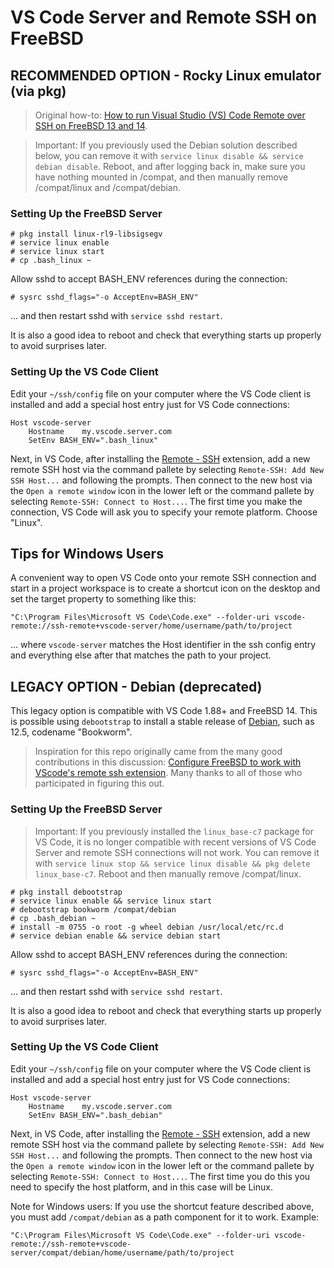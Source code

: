 # VS Code Server and Remote SSH on FreeBSD

## RECOMMENDED OPTION - Rocky Linux emulator (via pkg)

> Original how-to: [How to run Visual Studio (VS) Code Remote over SSH on FreeBSD 13 and 14](https://group.miletic.net/en/blog/2024-06-14-how-to-run-visual-studio-vs-code-remote-over-ssh-on-freebsd-13-and-14/).

> Important: If you previously used the Debian solution described below, you can remove it with `service linux disable && service debian disable`. Reboot, and after logging back in, make sure you have nothing mounted in /compat, and then manually remove /compat/linux and /compat/debian.

### Setting Up the FreeBSD Server

```shell
# pkg install linux-rl9-libsigsegv
# service linux enable
# service linux start
# cp .bash_linux ~
```

Allow sshd to accept BASH_ENV references during the connection:

```shell
# sysrc sshd_flags="-o AcceptEnv=BASH_ENV"
```

... and then restart sshd with `service sshd restart`.

It is also a good idea to reboot and check that everything starts up properly to avoid surprises later.

### Setting Up the VS Code Client

Edit your `~/ssh/config` file on your computer where the VS Code client is installed and add a special host entry just for VS Code connections:

```
Host vscode-server
	Hostname	my.vscode.server.com
	SetEnv BASH_ENV=".bash_linux"
```

Next, in VS Code, after installing the [Remote - SSH](https://marketplace.visualstudio.com/items?itemName=ms-vscode-remote.remote-ssh) extension, add a new remote SSH host via the command pallete by selecting `Remote-SSH: Add New SSH Host...` and following the prompts.  Then connect to the new host via the `Open a remote window` icon in the lower left or the command pallete by selecting `Remote-SSH: Connect to Host...`. The first time you make the connection, VS Code will ask you to specify your remote platform. Choose "Linux".

## Tips for Windows Users

A convenient way to open VS Code onto your remote SSH connection and start in a project workspace is to create a shortcut icon on the desktop and set the target property to something like this:

`"C:\Program Files\Microsoft VS Code\Code.exe" --folder-uri vscode-remote://ssh-remote+vscode-server/home/username/path/to/project`

... where `vscode-server` matches the Host identifier in the ssh config entry and everything else after that matches the path to your project.

## LEGACY OPTION - Debian (deprecated)

This legacy option is compatible with VS Code 1.88+ and FreeBSD 14. This is possible using `debootstrap` to install a stable release of [Debian](https://www.debian.org/News/), such as 12.5, codename "Bookworm".

> Inspiration for this repo originally came from the many good contributions in this discussion: [Configure FreeBSD to work with VScode's remote ssh extension](https://gist.github.com/mateuszkwiatkowski/ce486d692b4cb18afc2c8c68dcfe8602). Many thanks to all of those who participated in figuring this out.

### Setting Up the FreeBSD Server

>  Important: If you previously installed the `linux_base-c7` package for VS Code, it is no longer compatible with recent versions of VS Code Server and remote SSH connections will not work.  You can remove it with `service linux stop && service linux disable && pkg delete linux_base-c7`. Reboot and then manually remove /compat/linux.

```shell
# pkg install debootstrap
# service linux enable && service linux start
# debootstrap bookworm /compat/debian
# cp .bash_debian ~
# install -m 0755 -o root -g wheel debian /usr/local/etc/rc.d
# service debian enable && service debian start
```

Allow sshd to accept BASH_ENV references during the connection:

```shell
# sysrc sshd_flags="-o AcceptEnv=BASH_ENV"
```

... and then restart sshd with `service sshd restart`.

It is also a good idea to reboot and check that everything starts up properly to avoid surprises later.

### Setting Up the VS Code Client

Edit your `~/ssh/config` file on your computer where the VS Code client is installed and add a special host entry just for VS Code connections:

```
Host vscode-server
	Hostname	my.vscode.server.com
	SetEnv BASH_ENV=".bash_debian"
```

Next, in VS Code, after installing the [Remote - SSH](https://marketplace.visualstudio.com/items?itemName=ms-vscode-remote.remote-ssh) extension, add a new remote SSH host via the command pallete by selecting `Remote-SSH: Add New SSH Host...` and following the prompts.  Then connect to the new host via the `Open a remote window` icon in the lower left or the command pallete by selecting `Remote-SSH: Connect to Host...`.  The first time you do this you need to specify the host platform, and in this case will be Linux.

Note for Windows users: If you use the shortcut feature described above, you must add `/compat/debian` as a path component for it to work.  Example:

`"C:\Program Files\Microsoft VS Code\Code.exe" --folder-uri vscode-remote://ssh-remote+vscode-server/compat/debian/home/username/path/to/project`
